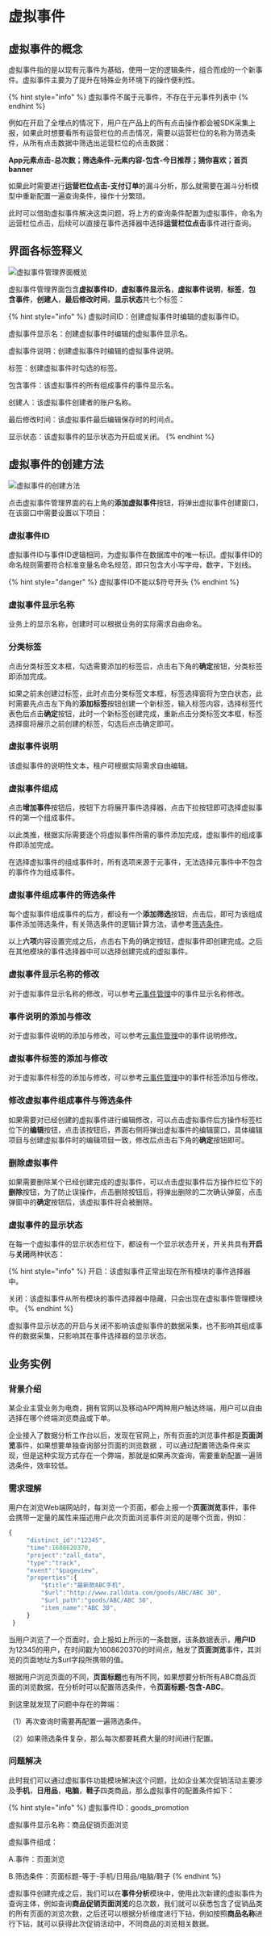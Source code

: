 # 虚拟事件

## 虚拟事件的概念

虚拟事件指的是以现有元事件为基础，使用一定的逻辑条件，组合而成的一个新事件。虚拟事件主要为了提升在特殊业务环境下的操作便利性。

{% hint style="info" %}
虚拟事件不属于元事件，不存在于元事件列表中
{% endhint %}

例如在开启了全埋点的情况下，用户在产品上的所有点击操作都会被SDK采集上报，如果此时想要看所有运营栏位的点击情况，需要以运营栏位的名称为筛选条件，从所有点击数据中筛选出运营栏位的点击数据：

**App元素点击-总次数；筛选条件-元素内容-包含-今日推荐；猜你喜欢；首页banner**

如果此时需要进行**运营栏位点击-支付订单**的漏斗分析，那么就需要在漏斗分析模型中重新配置一遍查询条件，操作十分繁琐。

此时可以借助虚拟事件解决这类问题，将上方的查询条件配置为虚拟事件，命名为运营栏位点击，后续可以直接在事件选择器中选择**运营栏位点击**事件进行查询。

## 界面各标签释义

![虚拟事件管理界面概览](../.gitbook/assets/虚拟事件界面.png)

虚拟事件管理界面包含**虚拟事件ID**，**虚拟事件显示名**，**虚拟事件说明**，**标签**，**包含事件**，**创建人**，**最后修改时间**，**显示状态**共七个标签：

{% hint style="info" %}
虚拟时间ID：创建虚拟事件时编辑的虚拟事件ID。

虚拟事件显示名：创建虚拟事件时编辑的虚拟事件显示名。

虚拟事件说明：创建虚拟事件时编辑的虚拟事件说明。

标签：创建虚拟事件时勾选的标签。

包含事件：该虚拟事件的所有组成事件的事件显示名。

创建人：该虚拟事件创建者的账户名称。

最后修改时间：该虚拟事件最后编辑保存时的时间点。

显示状态：该虚拟事件的显示状态为开启或关闭。
{% endhint %}

## 虚拟事件的创建方法

![虚拟事件的创建方法](../.gitbook/assets/新建虚拟事件.gif)

点击虚拟事件管理界面的右上角的**添加虚拟事件**按钮，将弹出虚拟事件创建窗口，在该窗口中需要设置以下项目：

### 虚拟事件ID

虚拟事件ID与事件ID逻辑相同，为虚拟事件在数据库中的唯一标识。虚拟事件ID的命名规则需要符合标准变量名命名规范，即只包含大小写字母，数字，下划线。

{% hint style="danger" %}
虚拟事件ID不能以$符号开头
{% endhint %}

### 虚拟事件显示名称

业务上的显示名称，创建时可以根据业务的实际需求自由命名。

### 分类标签

点击分类标签文本框，勾选需要添加的标签后，点击右下角的**确定**按钮，分类标签即添加完成。

如果之前未创建过标签，此时点击分类标签文本框，标签选择窗将为空白状态，此时需要先点击左下角的**添加标签**按钮创建一个新标签，输入标签内容，选择标签代表色后点击**确定**按钮，此时一个新标签创建完成，重新点击分类标签文本框，标签选择窗将展示之前创建的标签，勾选后点击确定即可。

### 虚拟事件说明

该虚拟事件的说明性文本，租户可根据实际需求自由编辑。

### 虚拟事件组成

点击**增加事件**按钮后，按钮下方将展开事件选择器，点击下拉按钮即可选择虚拟事件的第一个组成事件。

以此类推，根据实际需要逐个将虚拟事件所需的事件添加完成，虚拟事件的组成事件即添加完成。

在选择虚拟事件的组成事件时，所有选项来源于元事件，无法选择元事件中不包含的事件作为组成事件。

### 虚拟事件组成事件的筛选条件

每个虚拟事件组成事件的后方，都设有一个**添加筛选**按钮，点击后，即可为该组成事件添加筛选条件，有关筛选条件的逻辑计算方法，请参考[筛选条件](../basic/filter.md)。

以上**六项**内容设置完成之后，点击右下角的确定按钮，虚拟事件即创建完成。之后在其他模块的事件选择器中可以选择创建完成的虚拟事件。

### 虚拟事件显示名称的修改

对于虚拟事件显示名称的修改，可以参考[元事件管理](events_management.md)中的事件显示名称修改。

### 事件说明的添加与修改

对于虚拟事件说明的添加与修改，可以参考[元事件管理](events_management.md)中的事件说明修改。

### 虚拟事件标签的添加与修改

对于虚拟事件标签的添加与修改，可以参考[元事件管理](events_management.md)中的事件标签添加与修改。

### 修改虚拟事件组成事件与筛选条件

如果需要对已经创建的虚拟事件进行编辑修改，可以点击虚拟事件后方操作标签栏位下的**编辑**按钮，点击该按钮后，界面右侧将弹出虚拟事件的编辑窗口，具体编辑项目与创建虚拟事件时的编辑项目一致，修改后点击右下角的**确定**按钮即可。

### 删除虚拟事件

如果需要删除某个已经创建完成的虚拟事件，可以点击虚拟事件后方操作栏位下的**删除**按钮，为了防止误操作，点击删除按钮后，将弹出删除的二次确认弹窗，点击弹窗中的**确定**按钮后，该虚拟事件将会被删除。

### 虚拟事件的显示状态

在每一个虚拟事件的显示状态栏位下，都设有一个显示状态开关，开关共具有**开启**与**关闭**两种状态：

{% hint style="info" %}
开启：该虚拟事件正常出现在所有模块的事件选择器中。

关闭：该虚拟事件从所有模块的事件选择器中隐藏，只会出现在虚拟事件管理模块中。
{% endhint %}

虚拟事件显示状态的开启与关闭不影响该虚拟事件的数据采集，也不影响其组成事件的数据采集，只影响其在事件选择器的显示状态。

## 业务实例

### 背景介绍

某企业主营业务为电商，拥有官网以及移动APP两种用户触达终端，用户可以自由选择在哪个终端浏览商品或下单。

企业接入了数据分析工作台以后，发现在官网上，所有页面的浏览事件都是**页面浏览**事件，如果想要单独查询部分页面的浏览数据 ，可以通过配置筛选条件来实现，但是这种实现方式存在一个弊端，那就是如果再次查询，需要重新配置一遍筛选条件，效率较低。

### 需求理解

用户在浏览Web端网站时，每浏览一个页面，都会上报一个**页面浏览**事件，事件会携带一定量的属性来描述用户此次页面浏览事件浏览的是哪个页面，例如：

```javascript
{
     "distinct_id":"12345",
     "time":1608620370,
     "project":"zall_data",
     "type":"track",
     "event":"$pageview",
     "properties":{
         "$title":"最新款ABC手机",
         "$url":"http://www.zalldata.com/goods/ABC/ABC 30",
         "$url_path":"goods/ABC/ABC 30",
         "item_name":"ABC 30",
     }
 }
```

当用户浏览了一个页面时，会上报如上所示的一条数据，该条数据表示，**用户ID**为12345的用户，在时间戳为1608620370的时间点，触发了**页面浏览**事件，其浏览的页面地址为$url字段所携带的值。

根据用户浏览页面的不同，**页面标题**也有所不同，如果想要分析所有ABC商品页面的浏览数据，在分析时可以配置筛选条件，令**页面标题-包含-ABC**。

到这里就发现了问题中存在的弊端：

（1）再次查询时需要再配置一遍筛选条件。

（2）如果筛选条件复杂，那么每次都要耗费大量的时间进行配置。

### 问题解决

此时我们可以通过虚拟事件功能模块解决这个问题，比如企业某次促销活动主要涉及**手机**，**日用品**，**电脑**，**鞋子**四类商品，那么虚拟事件的配置条件如下：

{% hint style="info" %}
虚拟事件ID：goods_promotion

虚拟事件显示名称：商品促销页面浏览

虚拟事件组成：

A.事件：页面浏览

B.筛选条件：页面标题-等于-手机/日用品/电脑/鞋子
{% endhint %}

虚拟事件创建完成之后，我们可以在**事件分析**模块中，使用此次新建的虚拟事件为查询主体，例如查询**商品促销页面浏览**的总次数，我们就可以获悉包含了促销品类的所有页面的浏览次数，之后还可以根据分析维度进行下钻，例如按照**商品名称**进行下钻，就可以获得此次促销活动中，不同商品的浏览相关数据。
